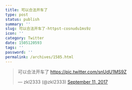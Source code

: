 ```yaml
---
title: 可以合法开车了
type: post
status: publish
summary: ''
slug: 可以合法开车了-httpst-cosnudu1ms9z
icon: ''
category: Twitter
date: 1505120593
tags: ''
password: ''
permalink: /archives/1585.html
---
```


<blockquote class="twitter-tweet">
<p dir="ltr" lang="zh">可以合法开车了 <a href="https://t.co/snUdU1MS9Z">https://pic.twitter.com/snUdU1MS9Z</a></p>
— zkl2333 (@zkl2333) <a href="https://twitter.com/zkl2333/status/907177375493799936">September 11, 2017</a></blockquote>
<script async src="//platform.twitter.com/widgets.js" charset="utf-8"></script>

